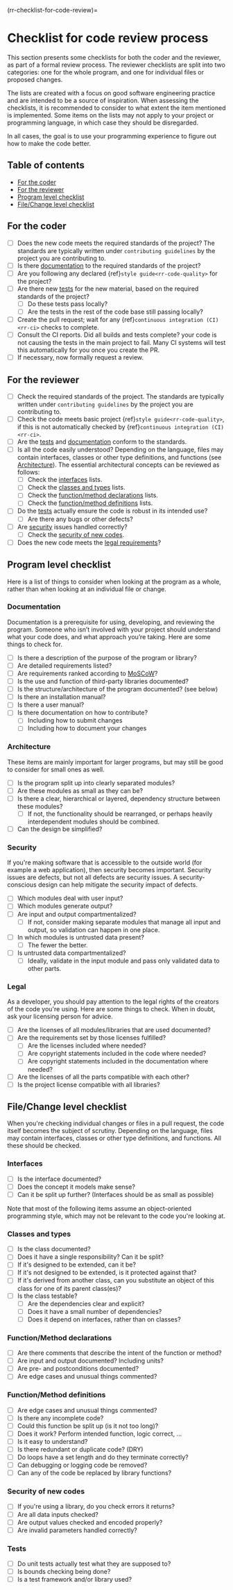 (rr-checklist-for-code-review)=
# Checklist for code review process

This section presents some checklists for both the coder and the reviewer, as part of a formal review process.
The reviewer checklists are split into two categories: one for the whole program, and one for individual files or proposed changes.

The lists are created with a focus on good software engineering practice and are intended to be a source of inspiration.
When assessing the checklists, it is recommended to consider to what extent the item mentioned is implemented.
Some items on the lists may not apply to your project or programming language, in which case they should be disregarded.

In all cases, the goal is to use your programming experience to figure out how to make the code better.

## Table of contents

- [For the coder](#for-the-coder)
- [For the reviewer](#for-the-reviewer)
- [Program level checklist](#program-level-checklist)
- [File/Change level checklist](#file-change-level-checklist)

## For the coder

- [ ] Does the new code meets the required standards of the project?
  The standards are typically written under `contributing guidelines` by the project you are contributing to.
- [ ] Is there [documentation](#documentation) to the required standards of the project?
- [ ] Are you following any declared {ref}`style guide<rr-code-quality>` for the project?
- [ ] Are there new [tests](#tests) for the new material, based on the required standards of the project?
  - [ ] Do these tests pass locally?
  - [ ] Are the tests in the rest of the code base still passing locally?
- [ ] Create the pull request; wait for any {ref}`continuous integration (CI)<rr-ci>` checks to complete.
- [ ] Consult the CI reports. Did all builds and tests complete? your code is not causing the tests in the main project to fail. Many CI systems will test this automatically for you once you create the PR.
- [ ] If necessary, now formally request a review.

## For the reviewer

- [ ] Check the required standards of the project. The standards are typically written under
`contributing guidelines` by the project you are contributing to.
- [ ] Check the code meets basic project {ref}`style guide<rr-code-quality>`, if this is not automatically checked by {ref}`continuous integration (CI)<rr-ci>`.
- [ ] Are the [tests](#tests) and [documentation](#documentation) conform to the standards.
- [ ] Is all the code easily understood? Depending on the language, files may contain interfaces, classes or other type definitions, and functions (see [Architecture](#architecture)).
    The essential architectural concepts can be reviewed as follows:
  - [ ] Check the [interfaces](#interfaces) lists.
  - [ ] Check the [classes and types](#classes-and-types) lists.
  - [ ] Check the [function/method declarations](#function-method-declarations) lists.
  - [ ] Check the [function/method definitions](#function-method-definitions) lists.
- [ ] Do the [tests](#tests) actually ensure the code is robust in its intended use?
  - [ ] Are there any bugs or other defects?
- [ ] Are [security](#security) issues handled correctly?
  - [ ] Check the [security of new codes](#security-of-new-codes).
- [ ] Does the new code meets the [legal requirements](#legal)?

## Program level checklist

Here is a list of things to consider when looking at the program as a whole,
rather than when looking at an individual file or change.

### Documentation

Documentation is a prerequisite for using, developing, and reviewing the program.
Someone who isn’t involved with your project should understand what your code does,
and what approach you’re taking. Here are some things to check for.

- [ ] Is there a description of the purpose of the program or library?
- [ ] Are detailed requirements listed?
- [ ] Are requirements ranked according to [MoSCoW](https://en.wikipedia.org/wiki/MoSCoW_method)?
- [ ] Is the use and function of third-party libraries documented?
- [ ] Is the structure/architecture of the program documented? (see below)
- [ ] Is there an installation manual?
- [ ] Is there a user manual?
- [ ] Is there documentation on how to contribute?
  - [ ] Including how to submit changes
  - [ ] Including how to document your changes

### Architecture

These items are mainly important for larger programs, but may still be good
to consider for small ones as well.

- [ ] Is the program split up into clearly separated modules?
- [ ] Are these modules as small as they can be?
- [ ] Is there a clear, hierarchical or layered, dependency structure between
  these modules?
  - [ ] If not, the functionality should be rearranged, or perhaps heavily
    interdependent modules should be combined.
- [ ] Can the design be simplified?

### Security

If you're making software that is accessible to the outside world (for example a web
application), then security becomes important. Security issues are defects,
but not all defects are security issues. A security-conscious design can help
mitigate the security impact of defects.

- [ ] Which modules deal with user input?
- [ ] Which modules generate output?
- [ ] Are input and output compartmentalized?
  - [ ] If not, consider making separate modules that manage all input
    and output, so validation can happen in one place.
- [ ] In which modules is untrusted data present?
  - [ ] The fewer the better.
- [ ] Is untrusted data compartmentalized?
  - [ ] Ideally, validate in the input module and pass only
    validated data to other parts.

### Legal

As a developer, you should pay attention to the legal rights of the
creators of the code you're using. Here are some things to check. When in
doubt, ask your licensing person for advice.

- [ ] Are the licenses of all modules/libraries that are used documented?
- [ ] Are the requirements set by those licenses fulfilled?
  - [ ] Are the licenses included where needed?
  - [ ] Are copyright statements included in the code where needed?
  - [ ] Are copyright statements included in the documentation where needed?
- [ ] Are the licenses of all the parts compatible with each other?
- [ ] Is the project license compatible with all libraries?

## File/Change level checklist

When you're checking individual changes or files in a pull request, the
code itself becomes the subject of scrutiny. Depending on the language, files
may contain interfaces, classes or other type definitions, and functions. All
these should be checked.

### Interfaces

- [ ] Is the interface documented?
- [ ] Does the concept it models make sense?
- [ ] Can it be split up further? (Interfaces should be as small as possible)

Note that most of the following items assume an object-oriented programming
style, which may not be relevant to the code you're looking at.

### Classes and types

- [ ] Is the class documented?
- [ ] Does it have a single responsibility? Can it be split?
- [ ] If it's designed to be extended, can it be?
- [ ] If it's not designed to be extended, is it protected against that?
- [ ] If it's derived from another class, can you substitute an object of this class for one of its parent class(es)?
- [ ] Is the class testable?
  - [ ] Are the dependencies clear and explicit?
  - [ ] Does it have a small number of dependencies?
  - [ ] Does it depend on interfaces, rather than on classes?

### Function/Method declarations

- [ ] Are there comments that describe the intent of the function or method?
- [ ] Are input and output documented? Including units?
- [ ] Are pre- and postconditions documented?
- [ ] Are edge cases and unusual things commented?

### Function/Method definitions

- [ ] Are edge cases and unusual things commented?
- [ ] Is there any incomplete code?
- [ ] Could this function be split up (is it not too long)?
- [ ] Does it work? Perform intended function, logic correct, ...
- [ ] Is it easy to understand?
- [ ] Is there redundant or duplicate code? (DRY)
- [ ] Do loops have a set length and do they terminate correctly?
- [ ] Can debugging or logging code be removed?
- [ ] Can any of the code be replaced by library functions?

### Security of new codes

- [ ] If you're using a library, do you check errors it returns?
- [ ] Are all data inputs checked?
- [ ] Are output values checked and encoded properly?
- [ ] Are invalid parameters handled correctly?

### Tests

- [ ] Do unit tests actually test what they are supposed to?
- [ ] Is bounds checking being done?
- [ ] Is a test framework and/or library used?